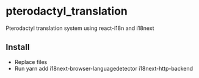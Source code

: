 # pterodactyl_translation
 Pterodactyl translation system using react-i18n and i18next

## Install
- Replace files
- Run yarn add i18next-browser-languagedetector i18next-http-backend
